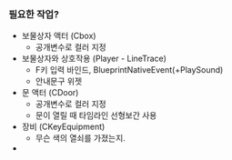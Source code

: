 ### 필요한 작업?
- 보물상자 액터 (Cbox)
  - 공개변수로 컬러 지정
- 보물상자와 상호작용 (Player - LineTrace)
  - F키 입력 바인드, BlueprintNativeEvent(+PlaySound)
  - 안내문구 위젯
- 문 액터 (CDoor)
  - 공개변수로 컬러 지정
  - 문이 열릴 때 타임라인 선형보간 사용
- 장비 (CKeyEquipment)
  - 무슨 색의 열쇠를 가졌는지.
- 
 
